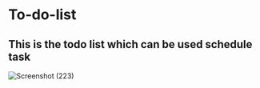 # To-do-list

This is the todo list which can be used schedule task
-----------------------------------------------------
![Screenshot (223)](https://github.com/Harsh3054/To-do-list/assets/129618573/c8ee8bbd-1966-4e78-bf47-b55dc06d8175)
